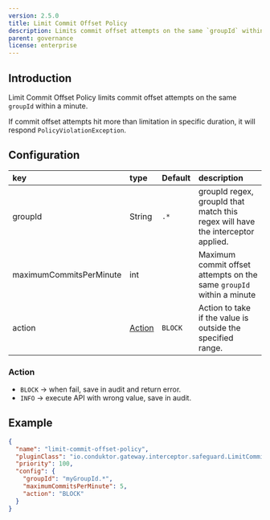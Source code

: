 ```yaml
---
version: 2.5.0
title: Limit Commit Offset Policy
description: Limits commit offset attempts on the same `groupId` within a minute.
parent: governance
license: enterprise
---
```


## Introduction

Limit Commit Offset Policy limits commit offset attempts on the same `groupId` within a minute.

If commit offset attempts hit more than limitation in specific duration, it will respond `PolicyViolationException`.

## Configuration

| key                     | type              | Default | description                                                                     |
|:------------------------|:------------------|:--------|:--------------------------------------------------------------------------------|
| groupId                 | String            | `.*`    | groupId regex, groupId that match this regex will have the interceptor applied. |
| maximumCommitsPerMinute | int               |         | Maximum commit offset attempts on the same `groupId` within a minute            |
| action                  | [Action](#action) | `BLOCK` | Action to take if the value is outside the specified range.                     |

### Action

- `BLOCK` → when fail, save in audit and return error.
- `INFO` → execute API with wrong value, save in audit.

## Example

```json
{
  "name": "limit-commit-offset-policy",
  "pluginClass": "io.conduktor.gateway.interceptor.safeguard.LimitCommitOffsetPolicyPlugin",
  "priority": 100,
  "config": {
    "groupId": "myGroupId.*",
    "maximumCommitsPerMinute": 5,
    "action": "BLOCK"
  }
}
```